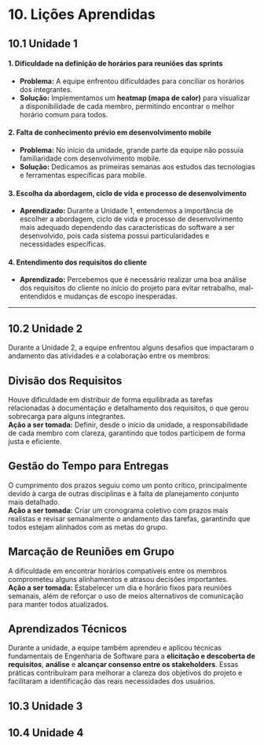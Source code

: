# 10. Lições Aprendidas

## 10.1 Unidade 1


#### 1. Dificuldade na definição de horários para reuniões das sprints

- **Problema:** A equipe enfrentou dificuldades para conciliar os horários dos integrantes.  
- **Solução:** Implementamos um **heatmap (mapa de calor)** para visualizar a disponibilidade de cada membro, permitindo encontrar o melhor horário comum para todos.

#### 2. Falta de conhecimento prévio em desenvolvimento mobile

- **Problema:** No início da unidade, grande parte da equipe não possuía familiaridade com desenvolvimento mobile.  
- **Solução:** Dedicamos as primeiras semanas aos estudos das tecnologias e ferramentas específicas para mobile.


#### 3. Escolha da abordagem, ciclo de vida e processo de desenvolvimento

- **Aprendizado:** Durante a Unidade 1, entendemos a importância de escolher a abordagem, ciclo de vida e processo de desenvolvimento mais adequado dependendo das características do software a ser desenvolvido, pois cada sistema possui particularidades e necessidades específicas.


#### 4. Entendimento dos requisitos do cliente

- **Aprendizado:** Percebemos que é necessário realizar uma boa análise dos requisitos do cliente no início do projeto para evitar retrabalho, mal-entendidos e mudanças de escopo inesperadas.  

---

## 10.2 Unidade 2 

Durante a Unidade 2, a equipe enfrentou alguns desafios que impactaram o andamento das atividades e a colaboração entre os membros:

## Divisão dos Requisitos

Houve dificuldade em distribuir de forma equilibrada as tarefas relacionadas à documentação e detalhamento dos requisitos, o que gerou sobrecarga para alguns integrantes.  
**Ação a ser tomada:** Definir, desde o início da unidade, a responsabilidade de cada membro com clareza, garantindo que todos participem de forma justa e eficiente.

## Gestão do Tempo para Entregas

O cumprimento dos prazos seguiu como um ponto crítico, principalmente devido à carga de outras disciplinas e à falta de planejamento conjunto mais detalhado.  
**Ação a ser tomada:** Criar um cronograma coletivo com prazos mais realistas e revisar semanalmente o andamento das tarefas, garantindo que todos estejam alinhados com as metas do grupo.

## Marcação de Reuniões em Grupo

A dificuldade em encontrar horários compatíveis entre os membros comprometeu alguns alinhamentos e atrasou decisões importantes.  
**Ação a ser tomada:** Estabelecer um dia e horário fixos para reuniões semanais, além de reforçar o uso de meios alternativos de comunicação para manter todos atualizados.

## Aprendizados Técnicos

Durante a unidade, a equipe também aprendeu e aplicou técnicas fundamentais de Engenharia de Software para a **elicitação e descoberta de requisitos**, **análise** e **alcançar consenso entre os stakeholders**. Essas práticas contribuíram para melhorar a clareza dos objetivos do projeto e facilitaram a identificação das reais necessidades dos usuários.

## 10.3 Unidade 3 

## 10.4 Unidade 4 